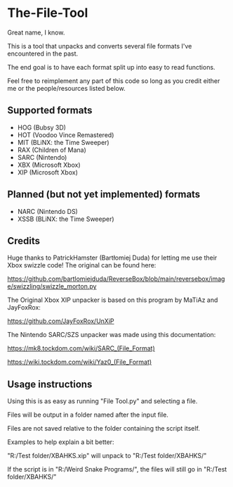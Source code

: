 # The-File-Tool
Great name, I know. 

This is a tool that unpacks and converts several file formats I've encountered in the past. 

The end goal is to have each format split up into easy to read functions. 


Feel free to reimplement any part of this code so long as you credit either me or the people/resources listed below.

## Supported formats
- HOG (Bubsy 3D)
- HOT (Voodoo Vince Remastered)
- MIT (BLiNX: the Time Sweeper)
- RAX (Children of Mana)
- SARC (Nintendo)
- XBX (Microsoft Xbox)
- XIP (Microsoft Xbox)

## Planned (but not yet implemented) formats
- NARC (Nintendo DS)
- XSSB (BLiNX: the Time Sweeper)

## Credits
Huge thanks to PatrickHamster (Bartłomiej Duda) for letting me use their Xbox swizzle code! The original can be found here:

https://github.com/bartlomiejduda/ReverseBox/blob/main/reversebox/image/swizzling/swizzle_morton.py


The Original Xbox XIP unpacker is based on this program by MaTiAz and JayFoxRox:

https://github.com/JayFoxRox/UnXiP


The Nintendo SARC/SZS unpacker was made using this documentation:

https://mk8.tockdom.com/wiki/SARC_(File_Format)

https://wiki.tockdom.com/wiki/Yaz0_(File_Format)


## Usage instructions
Using this is as easy as running "File Tool.py" and selecting a file.

Files will be output in a folder named after the input file. 

Files are not saved relative to the folder containing the script itself.



Examples to help explain a bit better:

"R:/Test folder/XBAHKS.xip" will unpack to "R:/Test folder/XBAHKS/"

If the script is in "R:/Weird Snake Programs/", the files will still go in "R:/Test folder/XBAHKS/"
